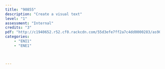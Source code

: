 ```yaml
---
title: "90855"
description: "Create a visual text"
level: "1"
assessment: "Internal"
credits: "3"
pdf: "http://c1940652.r52.cf0.rackcdn.com/55d3efe7ff2a7c4dd0000283/as90855.pdf"
categories:
    - "ENI1"
    - "ENE1"
    
    
    
---
```


